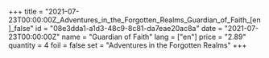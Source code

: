+++
title = "2021-07-23T00:00:00Z_Adventures_in_the_Forgotten_Realms_Guardian_of_Faith_[en]_false"
id = "08e3dda1-a1d3-48c9-8c81-da7eae20ac8a"
date = "2021-07-23T00:00:00Z"
name = "Guardian of Faith"
lang = ["en"]
price = "2.89"
quantity = 4
foil = false
set = "Adventures in the Forgotten Realms"
+++
